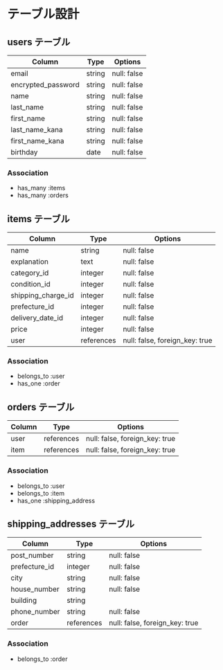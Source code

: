 # テーブル設計

## users テーブル

| Column             | Type     | Options     |
| ------------------ | -------- | ----------- |
| email              | string   | null: false |
| encrypted_password | string   | null: false |
| name               | string   | null: false |
| last_name          | string   | null: false |
| first_name         | string   | null: false |
| last_name_kana     | string   | null: false |
| first_name_kana    | string   | null: false |
| birthday           | date     | null: false |

### Association

- has_many :items
- has_many :orders


## items テーブル

| Column             | Type       | Options                        |
| ------------------ | ---------- | ------------------------------ |
| name               | string     | null: false                    |
| explanation        | text       | null: false                    |
| category_id        | integer    | null: false                    |
| condition_id       | integer    | null: false                    |
| shipping_charge_id | integer    | null: false                    |
| prefecture_id      | integer    | null: false                    |
| delivery_date_id   | integer    | null: false                    |
| price              | integer    | null: false                    |
| user               | references | null: false, foreign_key: true |

### Association

- belongs_to :user
- has_one    :order


## orders テーブル

| Column     | Type       | Options                        |
| ---------- | ---------- | ------------------------------ |
| user       | references | null: false, foreign_key: true |
| item       | references | null: false, foreign_key: true |

### Association

- belongs_to :user
- belongs_to :item
- has_one    :shipping_address

## shipping_addresses テーブル

| Column        | Type       | Options                        |
| ------------- | ---------- | ------------------------------ |
| post_number   | string     | null: false                    |
| prefecture_id | integer    | null: false                    |
| city          | string     | null: false                    |
| house_number  | string     | null: false                    |
| building      | string     |                                |
| phone_number  | string     | null: false                    |
| order         | references | null: false, foreign_key: true |

### Association

- belongs_to :order